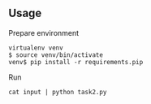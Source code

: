 ## Usage

Prepare environment
```
virtualenv venv
$ source venv/bin/activate
venv$ pip install -r requirements.pip
```

Run
```
cat input | python task2.py
```
